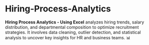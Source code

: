 # Hiring-Process-Analytics
**Hiring Process Analytics - Using Excel** analyzes hiring trends, salary distribution, and departmental composition to optimize recruitment strategies. It involves data cleaning, outlier detection, and statistical analysis to uncover key insights for HR and business teams. 📊
